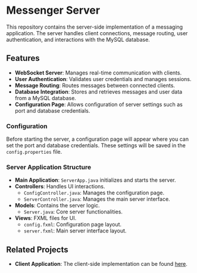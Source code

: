 # Messenger Server

This repository contains the server-side implementation of a messaging application. The server handles client connections, message routing, user authentication, and interactions with the MySQL database.

## Features

- **WebSocket Server**: Manages real-time communication with clients.
- **User Authentication**: Validates user credentials and manages sessions.
- **Message Routing**: Routes messages between connected clients.
- **Database Integration**: Stores and retrieves messages and user data from a MySQL database.
- **Configuration Page**: Allows configuration of server settings such as port and database credentials.


### Configuration

Before starting the server, a configuration page will appear where you can set the port and database credentials. These settings will be saved in the `config.properties` file.

### Server Application Structure

- **Main Application**: `ServerApp.java` initializes and starts the server.
- **Controllers**: Handles UI interactions.
  - `ConfigController.java`: Manages the configuration page.
  - `ServerController.java`: Manages the main server interface.
- **Models**: Contains the server logic.
  - `Server.java`: Core server functionalities.
- **Views**: FXML files for UI.
  - `config.fxml`: Configuration page layout.
  - `server.fxml`: Main server interface layout.

## Related Projects

- **Client Application**: The client-side implementation can be found [here](https://github.com/ituvtu/Client-JavaFX-WebSocket).

